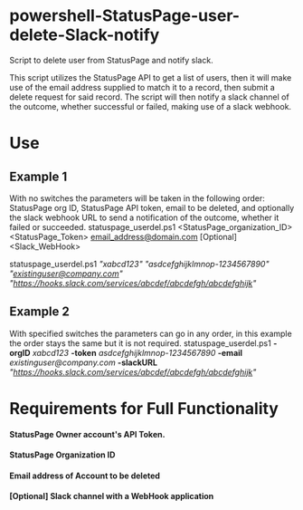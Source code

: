 # powershell-StatusPage-user-delete-Slack-notify
Script to delete user from StatusPage and notify slack.

This script utilizes the StatusPage API to get a list of users, then it will make use of the email address supplied to match it to a record, then submit a delete request for said record. The script will then notify a slack channel of the outcome, whether successful or failed, making use of a slack webhook.


# Use
## Example 1
With no switches the parameters will be taken in the following order: StatusPage org ID, StatusPage API token, email to be deleted, and optionally the slack webhook URL to send a notification of the outcome, whether it failed or succeeded.
statuspage_userdel.ps1 <StatusPage_organization_ID> <StatusPage_Token> <email_address@domain.com> [Optional]<Slack_WebHook>

statuspage_userdel.ps1 _"xabcd123"_ _"asdcefghijklmnop-1234567890"_ _"existinguser@company.com"_ _"https://hooks.slack.com/services/abcdef/abcdefgh/abcdefghijk"_


## Example 2
With specified switches the parameters can go in any order, in this example the order stays the same but it is not required.
statuspage_userdel.ps1 **-orgID** _xabcd123_ **-token** _asdcefghijklmnop-1234567890_ **-email** _existinguser@company.com_ **-slackURL** _"https://hooks.slack.com/services/abcdef/abcdefgh/abcdefghijk"_

# Requirements for Full Functionality

####  StatusPage Owner account's API Token.

####  StatusPage Organization ID

####  Email address of Account to be deleted

####  [Optional] Slack channel with a WebHook application